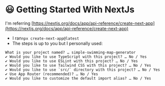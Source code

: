 # 😃 Getting Started With NextJs

I'm referring [https://nextjs.org/docs/app/api-reference/create-next-app](https://nextjs.org/docs/app/api-reference/create-next-app)

* I ran`npx create-next-app@latest`
* The steps is up to you but I personally used:

```
What is your project named? … simple-swimming-map-generator
✔ Would you like to use TypeScript with this project? … No / Yes
✔ Would you like to use ESLint with this project? … No / Yes
✔ Would you like to use Tailwind CSS with this project? … No / Yes
✔ Would you like to use `src/` directory with this project? … No / Yes
✔ Use App Router (recommended)? … No / Yes
✔ Would you like to customize the default import alias? … No / Yes
```
